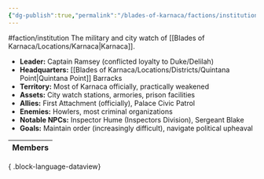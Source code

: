 ```yaml
---
{"dg-publish":true,"permalink":"/blades-of-karnaca/factions/institutions/grand-guard/"}
---
```


#faction/institution 
The military and city watch of [[Blades of Karnaca/Locations/Karnaca\|Karnaca]].

- **Leader:** Captain Ramsey (conflicted loyalty to Duke/Delilah)
- **Headquarters:** [[Blades of Karnaca/Locations/Districts/Quintana Point\|Quintana Point]] Barracks
- **Territory:** Most of Karnaca officially, practically weakened
- **Assets:** City watch stations, armories, prison facilities
- **Allies:** First Attachment (officially), Palace Civic Patrol
- **Enemies:** Howlers, most criminal organizations
- **Notable NPCs:** Inspector Hume (Inspectors Division), Sergeant Blake
- **Goals:** Maintain order (increasingly difficult), navigate political upheaval

| Members |
| ------- |

{ .block-language-dataview}
